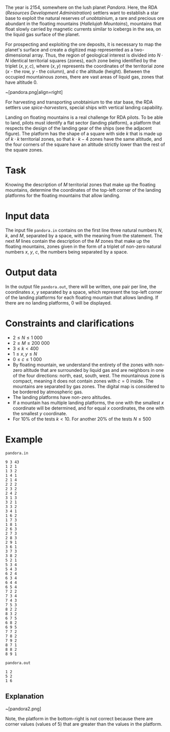 
The year is $2154$, somewhere on the lush planet _Pandora_. Here, the RDA (_Resources Development Administration_) settlers want to establish a star base to exploit the natural reserves of _unobtainium_, a rare and precious ore abundant in the floating mountains (_Hallelujah Mountains_), mountains that float slowly carried by magnetic currents similar to icebergs in the sea, on the liquid gas surface of the planet.

For prospecting and exploiting the ore deposits, it is necessary to map the planet's surface and create a digitized map represented as a two-dimensional array. Thus, the region of geological interest is divided into $N \cdot N$ identical territorial squares (zones), each zone being identified by the triplet $(x, y, c)$, where $(x, y)$ represents the coordinates of the territorial zone ($x$ - the row, $y$ - the column), and $c$ the altitude (height). Between the occupied mountainous zones, there are vast areas of liquid gas, zones that have altitude $0$.

~[pandora.png|align=right]

For harvesting and transporting unobtainium to the star base, the RDA settlers use _spice-harvesters_, special ships with vertical landing capability.

Landing on floating mountains is a real challenge for RDA pilots. To be able to land, pilots must identify a flat sector (landing platform), a platform that respects the design of the landing gear of the ships (see the adjacent figure). The platform has the shape of a square with side $k$ that is made up of $k \cdot k$ territorial zones, so that $k \cdot k - 4$ zones have the same altitude, and the four corners of the square have an altitude strictly lower than the rest of the square zones.

# Task

Knowing the description of $M$ territorial zones that make up the floating mountains, determine the coordinates of the top-left corner of the landing platforms for the floating mountains that allow landing.

# Input data

The input file `pandora.in` contains on the first line three natural numbers $N$, $k$, and $M$, separated by a space, with the meaning from the statement. The next $M$ lines contain the description of the $M$ zones that make up the floating mountains, zones given in the form of a triplet of non-zero natural numbers $x$, $y$, $c$, the numbers being separated by a space.

# Output data

In the output file `pandora.out`, there will be written, one pair per line, the coordinates $x$, $y$ separated by a space, which represent the top-left corner of the landing platforms for each floating mountain that allows landing. If there are no landing platforms, $0$ will be displayed.

# Constraints and clarifications

* $2 \leq N \leq 1\ 000$
* $2 \leq M \leq 200\ 000$
* $3 \leq k < 400$
* $1 \leq x, y \leq N$
* $0 \leq c \leq 1\ 000$
* By floating mountain, we understand the entirety of the zones with non-zero altitude that are surrounded by liquid gas and are neighbors in one of the four directions: north, east, south, west. The mountainous zone is compact, meaning it does not contain zones with $c = 0$ inside. The mountains are separated by gas zones. The digital map is considered to be bordered by atmospheric gas.
* The landing platforms have non-zero altitudes.
* If a mountain has multiple landing platforms, the one with the smallest $x$ coordinate will be determined, and for equal $x$ coordinates, the one with the smallest $y$ coordinate.
* For $10\%$ of the tests $k < 10$. For another $20\%$ of the tests $N \leq 500$

# Example

`pandora.in`
```
9 3 43
1 2 1
1 3 2
1 4 1
2 1 4
2 2 2
2 3 2
2 4 2
3 1 3
3 2 1
3 3 2
3 4 1
1 6 2
1 7 3
1 8 1
2 6 3
2 7 3
2 8 3
2 9 1
3 6 1
3 7 3
3 8 2
5 2 1
5 3 4
5 4 3
6 2 4
6 3 4
6 4 4
6 5 4
7 2 2
7 3 4
7 4 3
7 5 3
8 2 2
8 3 2
6 7 5
6 8 2
6 9 5
7 7 2
7 8 2
7 9 2
8 7 1
8 8 2
8 9 1
```

`pandora.out`
```
1 2
5 2
1 6
```

## Explanation

~[pandora2.png]

Note, the platform in the bottom-right is not correct because there are corner values (values of $5$) that are greater than the values in the platform.
```
